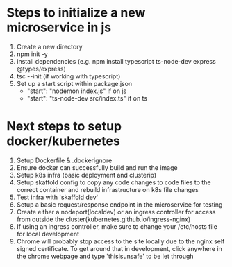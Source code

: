 # Steps to initialize a new microservice in js
1. Create a new directory
2. npm init -y
3. install dependencies (e.g. npm install typescript ts-node-dev express @types/express)
4. tsc --init (if working with typescript)
5. Set up a start script within package.json
    - "start": "nodemon index.js" if on js
    - "start": "ts-node-dev src/index.ts" if on ts

# Next steps to setup docker/kubernetes
1. Setup Dockerfile & .dockerignore
2. Ensure docker can successfully build and run the image
3. Setup k8s infra (basic deployment and clusterip)
4. Setup skaffold config to copy any code changes to code files to the correct container and rebuild infrastructure on k8s file changes
5. Test infra with 'skaffold dev'
6. Setup a basic request/response endpoint in the microservice for testing
7. Create either a nodeport(localdev) or an ingress controller for access from outside the cluster(kubernetes.github.io/ingress-nginx)
8. If using an ingress controller, make sure to change your /etc/hosts file for local development
9. Chrome will probably stop access to the site locally due to the nginx self signed certificate. To get around that in development, click anywhere in the chrome webpage and type 'thisisunsafe' to be let through